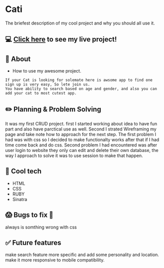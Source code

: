 # Cati

The briefest description of my cool project and why you should all use it.

## :computer: [Click here](https://thawing-savannah-09317.herokuapp.com/) to see my live project!

## :page_facing_up: About

- How to use my awesome project.

```
If your Cat is looking for solemate here is awsome app to find one sign up is very easy, So lete join us.
You have ability to search based on age and gender, and also you can add your cat to most cutest app.
```

## :pencil2: Planning & Problem Solving

It was my first CRUD project. first I started working about idea to have fun part and also have parctical use as well. Second I strated Wireframing my page and take note how to approach for the next step.
The first problem I had was with css so I decided to make functionalty works after that if I had time come back and do css. Second problem I had encountered was after user login to website they only can edit and delete their own database, the way I approach to solve it was to use session to make that happen.

## :rocket: Cool tech

- HTML
- CSS
- RUBY
- Sinatra

## :scream: Bugs to fix :poop:

always is somthing wrong with css

## :white_check_mark: Future features

make search feature more specific and add some personality and location.
make it more responsive to mobile compatibility.
